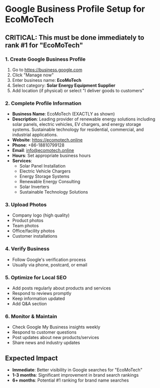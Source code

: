 # Google Business Profile Setup for EcoMoTech

## CRITICAL: This must be done immediately to rank #1 for "EcoMoTech"

### 1. Create Google Business Profile
1. Go to https://business.google.com
2. Click "Manage now"
3. Enter business name: **EcoMoTech**
4. Select category: **Solar Energy Equipment Supplier**
5. Add location (if physical) or select "I deliver goods to customers"

### 2. Complete Profile Information
- **Business Name**: EcoMoTech (EXACTLY as shown)
- **Description**: Leading provider of renewable energy solutions including solar panels, electric vehicles, EV chargers, and energy storage systems. Sustainable technology for residential, commercial, and industrial applications.
- **Website**: https://ecomotech.online
- **Phone**: +86-18810799128
- **Email**: info@ecomotech.online
- **Hours**: Set appropriate business hours
- **Services**: 
  - Solar Panel Installation
  - Electric Vehicle Chargers
  - Energy Storage Systems
  - Renewable Energy Consulting
  - Solar Inverters
  - Sustainable Technology Solutions

### 3. Upload Photos
- Company logo (high quality)
- Product photos
- Team photos
- Office/facility photos
- Customer installations

### 4. Verify Business
- Follow Google's verification process
- Usually via phone, postcard, or email

### 5. Optimize for Local SEO
- Add posts regularly about products and services
- Respond to reviews promptly
- Keep information updated
- Add Q&A section

### 6. Monitor & Maintain
- Check Google My Business insights weekly
- Respond to customer questions
- Post updates about new products/services
- Share news and industry updates

## Expected Impact
- **Immediate**: Better visibility in Google searches for "EcoMoTech"
- **1-3 months**: Significant improvement in brand search rankings
- **6+ months**: Potential #1 ranking for brand name searches
